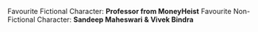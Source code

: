 

Favourite Fictional Character: **Professor from MoneyHeist**
Favourite Non-Fictional Character: **Sandeep Maheswari & Vivek Bindra**
